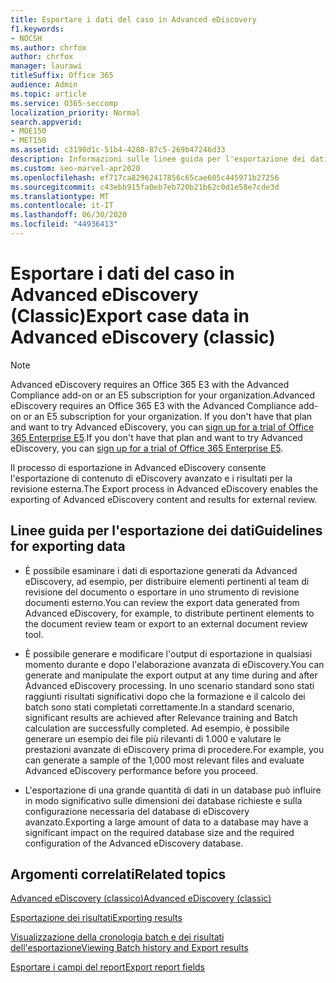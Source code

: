 ```yaml
---
title: Esportare i dati del caso in Advanced eDiscovery
f1.keywords:
- NOCSH
ms.author: chrfox
author: chrfox
manager: laurawi
titleSuffix: Office 365
audience: Admin
ms.topic: article
ms.service: O365-seccomp
localization_priority: Normal
search.appverid:
- MOE150
- MET150
ms.assetid: c3198d1c-51b4-4280-87c5-269b47246d33
description: Informazioni sulle linee guida per l'esportazione dei dati del caso di eDiscovery e dei risultati per la revisione tramite il processo di esportazione in Advanced eDiscovery.
ms.custom: seo-marvel-apr2020
ms.openlocfilehash: ef717ca82962417856c65cae605c445971b27256
ms.sourcegitcommit: c43ebb915fa0eb7eb720b21b62c0d1e58e7cde3d
ms.translationtype: MT
ms.contentlocale: it-IT
ms.lasthandoff: 06/30/2020
ms.locfileid: "44936413"
---
```

# <a name="export-case-data-in-advanced-ediscovery-classic"></a><span data-ttu-id="7dc3e-103">Esportare i dati del caso in Advanced eDiscovery (Classic)</span><span class="sxs-lookup"><span data-stu-id="7dc3e-103">Export case data in Advanced eDiscovery (classic)</span></span>

> [!NOTE]
> <span data-ttu-id="7dc3e-104">Advanced eDiscovery requires an Office 365 E3 with the Advanced Compliance add-on or an E5 subscription for your organization.</span><span class="sxs-lookup"><span data-stu-id="7dc3e-104">Advanced eDiscovery requires an Office 365 E3 with the Advanced Compliance add-on or an E5 subscription for your organization.</span></span> <span data-ttu-id="7dc3e-105">If you don't have that plan and want to try Advanced eDiscovery, you can [sign up for a trial of Office 365 Enterprise E5](https://go.microsoft.com/fwlink/p/?LinkID=698279).</span><span class="sxs-lookup"><span data-stu-id="7dc3e-105">If you don't have that plan and want to try Advanced eDiscovery, you can [sign up for a trial of Office 365 Enterprise E5](https://go.microsoft.com/fwlink/p/?LinkID=698279).</span></span> 
  
<span data-ttu-id="7dc3e-106">Il processo di esportazione in Advanced eDiscovery consente l'esportazione di contenuto di eDiscovery avanzato e i risultati per la revisione esterna.</span><span class="sxs-lookup"><span data-stu-id="7dc3e-106">The Export process in Advanced eDiscovery enables the exporting of Advanced eDiscovery content and results for external review.</span></span> 
  
## <a name="guidelines-for-exporting-data"></a><span data-ttu-id="7dc3e-107">Linee guida per l'esportazione dei dati</span><span class="sxs-lookup"><span data-stu-id="7dc3e-107">Guidelines for exporting data</span></span>

- <span data-ttu-id="7dc3e-108">È possibile esaminare i dati di esportazione generati da Advanced eDiscovery, ad esempio, per distribuire elementi pertinenti al team di revisione del documento o esportare in uno strumento di revisione documenti esterno.</span><span class="sxs-lookup"><span data-stu-id="7dc3e-108">You can review the export data generated from Advanced eDiscovery, for example, to distribute pertinent elements to the document review team or export to an external document review tool.</span></span>
    
- <span data-ttu-id="7dc3e-109">È possibile generare e modificare l'output di esportazione in qualsiasi momento durante e dopo l'elaborazione avanzata di eDiscovery.</span><span class="sxs-lookup"><span data-stu-id="7dc3e-109">You can generate and manipulate the export output at any time during and after Advanced eDiscovery processing.</span></span> <span data-ttu-id="7dc3e-110">In uno scenario standard sono stati raggiunti risultati significativi dopo che la formazione e il calcolo dei batch sono stati completati correttamente.</span><span class="sxs-lookup"><span data-stu-id="7dc3e-110">In a standard scenario, significant results are achieved after Relevance training and Batch calculation are successfully completed.</span></span> <span data-ttu-id="7dc3e-111">Ad esempio, è possibile generare un esempio dei file più rilevanti di 1.000 e valutare le prestazioni avanzate di eDiscovery prima di procedere.</span><span class="sxs-lookup"><span data-stu-id="7dc3e-111">For example, you can generate a sample of the 1,000 most relevant files and evaluate Advanced eDiscovery performance before you proceed.</span></span>
    
- <span data-ttu-id="7dc3e-112">L'esportazione di una grande quantità di dati in un database può influire in modo significativo sulle dimensioni dei database richieste e sulla configurazione necessaria del database di eDiscovery avanzato.</span><span class="sxs-lookup"><span data-stu-id="7dc3e-112">Exporting a large amount of data to a database may have a significant impact on the required database size and the required configuration of the Advanced eDiscovery database.</span></span>
    
## <a name="related-topics"></a><span data-ttu-id="7dc3e-113">Argomenti correlati</span><span class="sxs-lookup"><span data-stu-id="7dc3e-113">Related topics</span></span>

[<span data-ttu-id="7dc3e-114">Advanced eDiscovery (classico)</span><span class="sxs-lookup"><span data-stu-id="7dc3e-114">Advanced eDiscovery (classic)</span></span>](office-365-advanced-ediscovery.md)
  
[<span data-ttu-id="7dc3e-115">Esportazione dei risultati</span><span class="sxs-lookup"><span data-stu-id="7dc3e-115">Exporting results </span></span>](export-results-in-advanced-ediscovery.md)
  
[<span data-ttu-id="7dc3e-116">Visualizzazione della cronologia batch e dei risultati dell'esportazione</span><span class="sxs-lookup"><span data-stu-id="7dc3e-116">Viewing Batch history and Export results</span></span>](view-batch-history-and-export-past-results.md)

[<span data-ttu-id="7dc3e-117">Esportare i campi del report</span><span class="sxs-lookup"><span data-stu-id="7dc3e-117">Export report fields</span></span>](export-report-fields-in-advanced-ediscovery.md)

